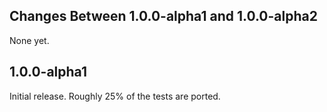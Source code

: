 ## Changes Between 1.0.0-alpha1 and 1.0.0-alpha2

None yet.

## 1.0.0-alpha1

Initial release. Roughly 25% of the tests are ported.
